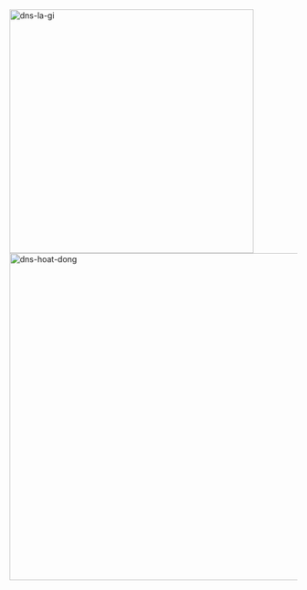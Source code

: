 <img width="427" alt="dns-la-gi" src="https://user-images.githubusercontent.com/29729545/149654735-e330eab1-a835-42c9-aa2a-6b67e961c43b.png">
<img width="573" alt="dns-hoat-dong" src="https://user-images.githubusercontent.com/29729545/149654930-0b0d3a35-d0a2-4990-a725-a3a5d4f61afb.png">
